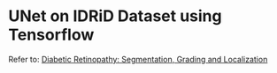 # UNet on IDRiD Dataset using Tensorflow
Refer to: [Diabetic Retinopathy: Segmentation, Grading and Localization](https://github.com/apopli/diabetic-retinopathy)
